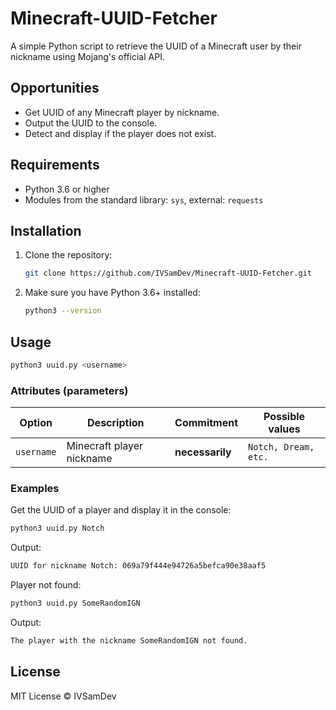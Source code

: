 # Minecraft-UUID-Fetcher

A simple Python script to retrieve the UUID of a Minecraft user by their nickname using Mojang's official API.

## Opportunities

- Get UUID of any Minecraft player by nickname.
- Output the UUID to the console.
- Detect and display if the player does not exist.

## Requirements

- Python 3.6 or higher  
- Modules from the standard library: `sys`, external: `requests`

## Installation

1. Clone the repository:

   ```bash
   git clone https://github.com/IVSamDev/Minecraft-UUID-Fetcher.git
   ```
2. Make sure you have Python 3.6+ installed:

   ````bash
   python3 --version
   ````

## Usage

```bash
python3 uuid.py <username>
```

### Attributes (parameters)

| Option           | Description                                    | Commitment      | Possible values       |
| ---------------- | ---------------------------------------------- | --------------- | --------------------- |
| `username`       | Minecraft player nickname                      | **necessarily** | `Notch, Dream, etc.`  |

### Examples

Get the UUID of a player and display it in the console:

   ```bash
   python3 uuid.py Notch
   ```

Output:

   ````bash
   UUID for nickname Notch: 069a79f444e94726a5befca90e38aaf5
   ````

Player not found:

   ````bash
   python3 uuid.py SomeRandomIGN
   ````

Output:

   ````bash
   The player with the nickname SomeRandomIGN not found.
   ````

## License

MIT License © IVSamDev

